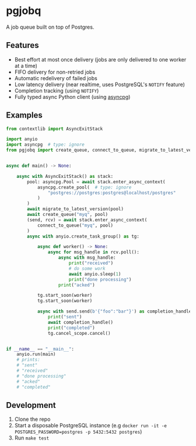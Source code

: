 # pgjobq

A job queue built on top of Postgres.

## Features

* Best effort at most once delivery (jobs are only delivered to one worker at a time)
* FIFO delivery for non-retried jobs
* Automatic redelivery of failed jobs
* Low latency delivery (near realtime, uses PostgreSQL's `NOTIFY` feature)
* Completion tracking (using `NOTIFY`)
* Fully typed async Python client (using [asyncpg])

## Examples

```python
from contextlib import AsyncExitStack

import anyio
import asyncpg  # type: ignore
from pgjobq import create_queue, connect_to_queue, migrate_to_latest_version


async def main() -> None:

    async with AsyncExitStack() as stack:
        pool: asyncpg.Pool = await stack.enter_async_context(
            asyncpg.create_pool(  # type: ignore
                "postgres://postgres:postgres@localhost/postgres"
            )
        )
        await migrate_to_latest_version(pool)
        await create_queue("myq", pool)
        (send, rcv) = await stack.enter_async_context(
            connect_to_queue("myq", pool)
        )
        async with anyio.create_task_group() as tg:

            async def worker() -> None:
                async for msg_handle in rcv.poll():
                    async with msg_handle:
                        print("received")
                        # do some work
                        await anyio.sleep(1)
                        print("done processing")
                    print("acked")

            tg.start_soon(worker)
            tg.start_soon(worker)

            async with send.send(b'{"foo":"bar"}') as completion_handle:
                print("sent")
                await completion_handle()
                print("completed")
                tg.cancel_scope.cancel()


if __name__ == "__main__":
    anyio.run(main)
    # prints:
    # "sent"
    # "received"
    # "done processing"
    # "acked"
    # "completed"
```

## Development

1. Clone the repo
2. Start a disposable PostgreSQL instance (e.g `docker run -it -e POSTGRES_PASSWORD=postgres -p 5432:5432 postgres`)
3. Run `make test`

[asyncpg]: https://github.com/MagicStack/asyncpg
